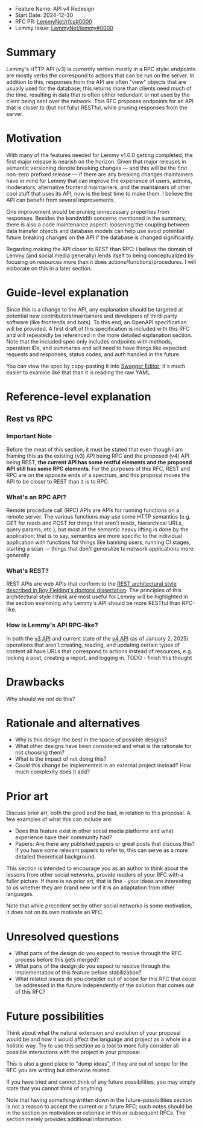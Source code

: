 - Feature Name: API v4 Redesign
- Start Date: 2024-12-30
- RFC PR: [LemmyNet/rfcs#0000](https://github.com/LemmyNet/rfcs/pull/0000)
- Lemmy Issue: [LemmyNet/lemmy#0000](https://github.com/LemmyNet/lemmy/issues/0000)

# Summary

Lemmy's HTTP API (v3) is currently written mostly in a RPC style: endpoints are mostly verbs the correspond to actions that can be run on the server. In addition to this, responses from the API are often "view" objects that are usually used for the database; this returns more than clients need much of the time, resulting in data that is often either redundant or not used by the client being sent over the network. This RFC proposes endpoints for an API that is closer to (but not fully) RESTful, while pruning responses from the server.

# Motivation

With many of the features needed for Lemmy v1.0.0 getting completed, the first major release is nearish on the horizon. Given that major releases in semantic versioning denote breaking changes — and this will be the first non-zero prefixed release — if there are any breaking changes maintainers have in mind for Lemmy that can improve the experience of users, admins, moderators, alternative frontend maintainers, and the maintainers of other cool stuff that uses its API, now is the best time to make them. I believe the API can benefit from several improvements.

One improvement would be pruning unnecessary properties from responses. Besides the bandwidth concerns mentioned in the summary, there is also a code maintenance aspect: loosening the coupling between data transfer objects and database models can help use avoid potential future breaking changes on the API if the database is changed significantly.

Regarding making the API closer to REST than RPC: I believe the domain of Lemmy (and social media generally) lends itself to being conceptualized by focusing on resources more than it does actions/functions/procedures. I will elaborate on this in a later section.

# Guide-level explanation

Since this is a change to the API, any explanation should be targeted at potential new contributors/maintainers and developers of third-party software (like frontends and bots). To this end, an OpenAPI specification will be provided. A first draft of this specification is included with this RFC and will repeatedly be referenced in the more detailed explanation section. Note that the included spec only includes endpoints with methods, operation IDs, and summaries and will need to have things like expected requests and responses, status codes, and auth handled in the future.

You can view the spec by copy-pasting it into [Swagger Editor](https://editor.swagger.io/); it's much easier to examine like that than it is reading the raw YAML.

# Reference-level explanation

## Rest vs RPC

### Important Note

Before the meat of this section, it must be stated that even though I am framing this as the existing (v3) API being RPC and the proposed (v4) API being REST, **the current API has some restful elements and the proposed API still has some RPC elements**. For the purposes of this RFC, REST and RPC are on the opposite ends of a spectrum, and this proposal moves the API to be closer to REST than it is to RPC.

### What's an RPC API?

Remote procedure call (RPC) APIs are APIs for running functions on a remote server. The various functions may use some HTTP semantics (e.g. GET for reads and POST for things that aren't reads, hierarchical URLs, query params, etc.), but most of the semantic heavy lifting is done by the application; that is to say, semantics are more specific to the individual application with functions for things like banning users, running CI stages, starting a scan — things that don't generalize to network applications more generally.

### What's REST?

REST APIs are web APIs that conform to the [REST architectural style described in Roy Fielding's doctoral dissertation](https://ics.uci.edu/~fielding/pubs/dissertation/fielding_dissertation.pdf). The principles of this architectural style I think are most useful for Lemmy will be highlighted in the section examining why Lemmy's API should be more RESTful than RPC-like.

### How is Lemmy's API RPC-like?

In both the [v3 API](https://github.com/LemmyNet/lemmy/blob/c0342292951c237ec5f575f2165758e4f0712e6f/src/api_routes_v3.rs) and current state of the [v4 API](https://github.com/LemmyNet/lemmy/blob/c0342292951c237ec5f575f2165758e4f0712e6f/src/api_routes_v4.rs) (as of January 2, 2025) operations that aren't creating, reading, and updating certain types of content all have URLs that correspond to actions instead of resources, e.g. locking a post, creating a report, and logging in. TODO - finish this thought

<!-- This is the technical portion of the RFC. Explain the design in sufficient detail that:

- Its interaction with other features is clear.
- It is reasonably clear how the feature would be implemented.
- Corner cases are dissected by example.

The section should return to the examples given in the previous section, and explain more fully how the detailed proposal makes those examples work.

In particular explain the following, if applicable:

- Which database changes are necessary?
- How does the HTTP API change?
- How does the new feature work over federation? Are there similar features in other Fediverse platforms which should be compatible? Also see the [federation docs](https://join-lemmy.org/docs/contributors/05-federation.html). -->

# Drawbacks

Why should we _not_ do this?

# Rationale and alternatives

- Why is this design the best in the space of possible designs?
- What other designs have been considered and what is the rationale for not choosing them?
- What is the impact of not doing this?
- Could this change be implemented in an external project instead? How much complexity does it add?

# Prior art

Discuss prior art, both the good and the bad, in relation to this proposal.
A few examples of what this can include are:

- Does this feature exist in other social media platforms and what experience have their community had?
- Papers: Are there any published papers or great posts that discuss this? If you have some relevant papers to refer to, this can serve as a more detailed theoretical background.

This section is intended to encourage you as an author to think about the lessons from other social networks, provide readers of your RFC with a fuller picture.
If there is no prior art, that is fine - your ideas are interesting to us whether they are brand new or if it is an adaptation from other languages.

Note that while precedent set by other social networks is some motivation, it does not on its own motivate an RFC.

# Unresolved questions

- What parts of the design do you expect to resolve through the RFC process before this gets merged?
- What parts of the design do you expect to resolve through the implementation of this feature before stabilization?
- What related issues do you consider out of scope for this RFC that could be addressed in the future independently of the solution that comes out of this RFC?

# Future possibilities

Think about what the natural extension and evolution of your proposal would
be and how it would affect the language and project as a whole in a holistic
way. Try to use this section as a tool to more fully consider all possible
interactions with the project in your proposal.

This is also a good place to "dump ideas", if they are out of scope for the
RFC you are writing but otherwise related.

If you have tried and cannot think of any future possibilities,
you may simply state that you cannot think of anything.

Note that having something written down in the future-possibilities section
is not a reason to accept the current or a future RFC; such notes should be
in the section on motivation or rationale in this or subsequent RFCs.
The section merely provides additional information.
